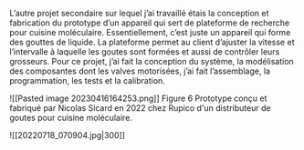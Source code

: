 
 L’autre projet secondaire sur lequel j’ai travaillé étais la conception et fabrication du prototype d’un appareil qui sert de plateforme de recherche pour cuisine moléculaire. Essentiellement, c’est juste un appareil qui forme des gouttes de liquide. La plateforme permet au client d’ajuster la vitesse et l’intervalle à laquelle les goutes sont formées et aussi de contrôler leurs grosseurs. Pour ce projet, j’ai fait la conception du système, la modélisation des composantes dont les valves motorisées, j’ai fait l’assemblage, la programmation, les tests et la calibration.

![[Pasted image 20230416164253.png]]
Figure 6 Prototype conçu et fabriqué par Nicolas Sicard en 2022 chez Rupico d'un distributeur de goutes pour cuisine moléculaire.




![[20220718_070904.jpg|300]]